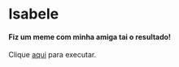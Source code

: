 # Isabele

<h4>Fiz um meme com minha amiga tai o resultado!</h4>
Clique <a href="https://jpoliveiradev.github.io/meme-isabele/index.html" target="_blank">aqui</a> para executar.
